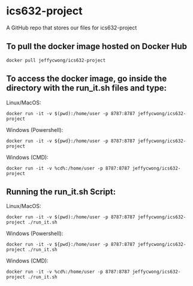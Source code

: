 # ics632-project
A GitHub repo that stores our files for ics632-project

## To pull the docker image hosted on Docker Hub
```
docker pull jeffycwong/ics632-project
```

## To access the docker image, go inside the directory with the run_it.sh files and type:

Linux/MacOS:
```
docker run -it -v $(pwd):/home/user -p 8787:8787 jeffycwong/ics632-project
```

Windows (Powershell):
```
docker run -it -v ${pwd}:/home/user -p 8787:8787 jeffycwong/ics632-project
```

Windows (CMD):
```
docker run -it -v %cd%:/home/user -p 8787:8787 jeffycwong/ics632-project
```


## Running the run_it.sh Script:

Linux/MacOS:
```
docker run -it -v $(pwd):/home/user -p 8787:8787 jeffycwong/ics632-project ./run_it.sh
```

Windows (Powershell):
```
docker run -it -v ${pwd}:/home/user -p 8787:8787 jeffycwong/ics632-project ./run_it.sh
```

Windows (CMD):
```
docker run -it -v %cd%:/home/user -p 8787:8787 jeffycwong/ics632-project ./run_it.sh
```
